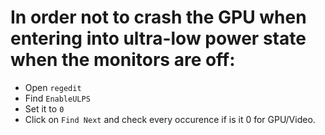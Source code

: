 # In order not to crash the GPU when entering into ultra-low power state when the monitors are off:
* Open `regedit`
* Find `EnableULPS`
* Set it to `0`
* Click on `Find Next` and check every occurence if is it 0 for GPU/Video.